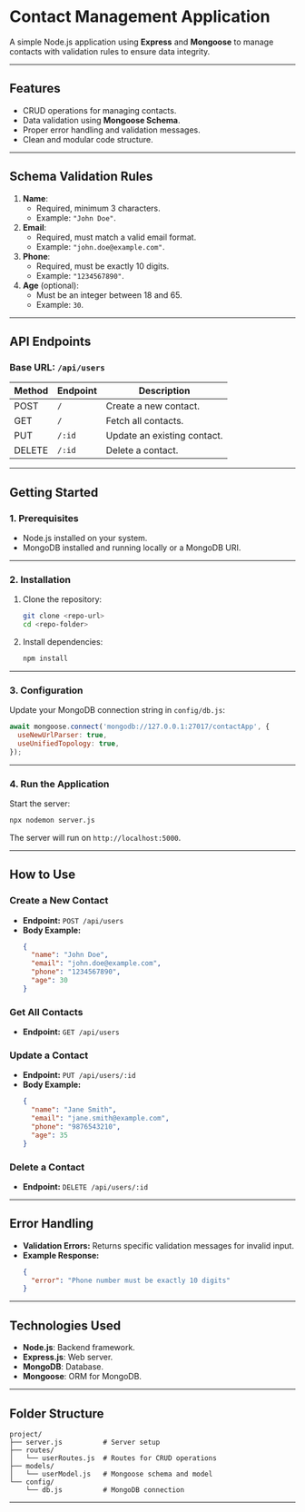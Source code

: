# **Contact Management Application**

A simple Node.js application using **Express** and **Mongoose** to manage contacts with validation rules to ensure data integrity.

---

## **Features**

- CRUD operations for managing contacts.
- Data validation using **Mongoose Schema**.
- Proper error handling and validation messages.
- Clean and modular code structure.

---

## **Schema Validation Rules**

1. **Name**:  
   - Required, minimum 3 characters.  
   - Example: `"John Doe"`.
2. **Email**:  
   - Required, must match a valid email format.  
   - Example: `"john.doe@example.com"`.
3. **Phone**:  
   - Required, must be exactly 10 digits.  
   - Example: `"1234567890"`.
4. **Age** (optional):  
   - Must be an integer between 18 and 65.  
   - Example: `30`.

---

## **API Endpoints**

### **Base URL:** `/api/users`

| Method | Endpoint      | Description                |
|--------|---------------|----------------------------|
| POST   | `/`           | Create a new contact.      |
| GET    | `/`           | Fetch all contacts.        |
| PUT    | `/:id`        | Update an existing contact.|
| DELETE | `/:id`        | Delete a contact.          |

---

## **Getting Started**

### **1. Prerequisites**
- Node.js installed on your system.
- MongoDB installed and running locally or a MongoDB URI.

---

### **2. Installation**
1. Clone the repository:
   ```bash
   git clone <repo-url>
   cd <repo-folder>
   ```
2. Install dependencies:
   ```bash
   npm install
   ```

---

### **3. Configuration**
Update your MongoDB connection string in `config/db.js`:
```javascript
await mongoose.connect('mongodb://127.0.0.1:27017/contactApp', {
  useNewUrlParser: true,
  useUnifiedTopology: true,
});
```

---

### **4. Run the Application**
Start the server:
```bash
npx nodemon server.js
```
The server will run on `http://localhost:5000`.

---

## **How to Use**

### **Create a New Contact**
- **Endpoint:** `POST /api/users`
- **Body Example:**
  ```json
  {
    "name": "John Doe",
    "email": "john.doe@example.com",
    "phone": "1234567890",
    "age": 30
  }
  ```

### **Get All Contacts**
- **Endpoint:** `GET /api/users`

### **Update a Contact**
- **Endpoint:** `PUT /api/users/:id`
- **Body Example:**
  ```json
  {
    "name": "Jane Smith",
    "email": "jane.smith@example.com",
    "phone": "9876543210",
    "age": 35
  }
  ```

### **Delete a Contact**
- **Endpoint:** `DELETE /api/users/:id`

---

## **Error Handling**

- **Validation Errors:** Returns specific validation messages for invalid input.
- **Example Response:**
  ```json
  {
    "error": "Phone number must be exactly 10 digits"
  }
  ```

---

## **Technologies Used**

- **Node.js**: Backend framework.
- **Express.js**: Web server.
- **MongoDB**: Database.
- **Mongoose**: ORM for MongoDB.

---

## **Folder Structure**
```
project/
├── server.js          # Server setup
├── routes/
│   └── userRoutes.js  # Routes for CRUD operations
├── models/
│   └── userModel.js   # Mongoose schema and model
└── config/
    └── db.js          # MongoDB connection
```

---